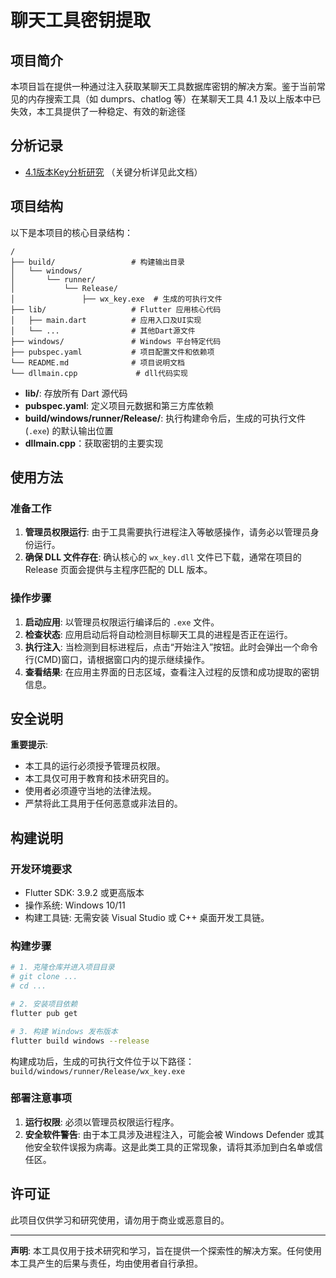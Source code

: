 # 聊天工具密钥提取

## 项目简介

本项目旨在提供一种通过注入获取某聊天工具数据库密钥的解决方案。鉴于当前常见的内存搜索工具（如 dumprs、chatlog 等）在某聊天工具 4.1 及以上版本中已失效，本工具提供了一种稳定、有效的新途径

## 分析记录

- [4.1版本Key分析研究](wx4.1_analysis.md) （关键分析详见此文档）

## 项目结构

以下是本项目的核心目录结构：

```
/
├── build/                 # 构建输出目录
│   └── windows/
│       └── runner/
│           └── Release/
│               ├── wx_key.exe  # 生成的可执行文件
├── lib/                   # Flutter 应用核心代码
│   ├── main.dart          # 应用入口及UI实现
│   └── ...                # 其他Dart源文件
├── windows/               # Windows 平台特定代码
├── pubspec.yaml           # 项目配置文件和依赖项
└── README.md              # 项目说明文档
└── dllmain.cpp             # dll代码实现
```

-   **lib/**: 存放所有 Dart 源代码
-   **pubspec.yaml**: 定义项目元数据和第三方库依赖
-   **build/windows/runner/Release/**: 执行构建命令后，生成的可执行文件 (`.exe`) 的默认输出位置
-   **dllmain.cpp**：获取密钥的主要实现

## 使用方法

### 准备工作

1.  **管理员权限运行**: 由于工具需要执行进程注入等敏感操作，请务必以管理员身份运行。
2.  **确保 DLL 文件存在**: 确认核心的 `wx_key.dll` 文件已下载，通常在项目的 Release 页面会提供与主程序匹配的 DLL 版本。

### 操作步骤

1.  **启动应用**: 以管理员权限运行编译后的 `.exe` 文件。
2.  **检查状态**: 应用启动后将自动检测目标聊天工具的进程是否正在运行。
3.  **执行注入**: 当检测到目标进程后，点击“开始注入”按钮。此时会弹出一个命令行(CMD)窗口，请根据窗口内的提示继续操作。
4.  **查看结果**: 在应用主界面的日志区域，查看注入过程的反馈和成功提取的密钥信息。

## 安全说明

**重要提示**:

-   本工具的运行必须授予管理员权限。
-   本工具仅可用于教育和技术研究目的。
-   使用者必须遵守当地的法律法规。
-   严禁将此工具用于任何恶意或非法目的。

## 构建说明

### 开发环境要求

-   Flutter SDK: 3.9.2 或更高版本
-   操作系统: Windows 10/11
-   构建工具链: 无需安装 Visual Studio 或 C++ 桌面开发工具链。

### 构建步骤

```bash
# 1. 克隆仓库并进入项目目录
# git clone ...
# cd ...

# 2. 安装项目依赖
flutter pub get

# 3. 构建 Windows 发布版本
flutter build windows --release
```

构建成功后，生成的可执行文件位于以下路径：
`build/windows/runner/Release/wx_key.exe`

### 部署注意事项

1.  **运行权限**: 必须以管理员权限运行程序。
2.  **安全软件警告**: 由于本工具涉及进程注入，可能会被 Windows Defender 或其他安全软件误报为病毒。这是此类工具的正常现象，请将其添加到白名单或信任区。

## 许可证

此项目仅供学习和研究使用，请勿用于商业或恶意目的。

---

**声明**: 本工具仅用于技术研究和学习，旨在提供一个探索性的解决方案。任何使用本工具产生的后果与责任，均由使用者自行承担。